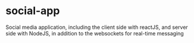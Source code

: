 # social-app
Social media application, including the client side with reactJS, and server side with NodeJS, in addition to the websockets for real-time messaging
